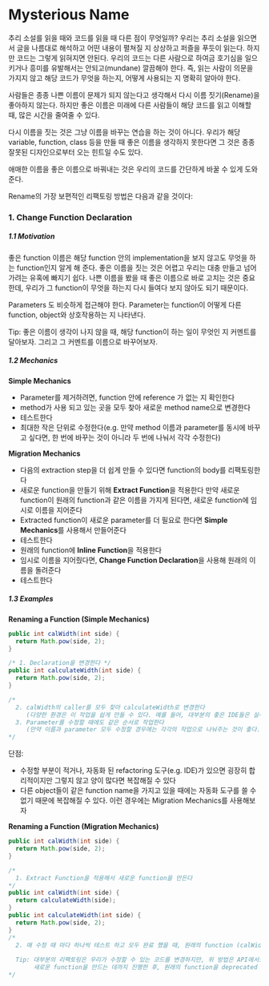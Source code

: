 # Mysterious Name

추리 소설를 읽을 때와 코드를 읽을 때 다른 점이 무엇일까?
우리는 추리 소설을 읽으면서 글을 나름대로 해석하고 어떤 내용이 펼쳐질 지 상상하고 퍼즐을 푸듯이 읽는다. 하지만 코드는 그렇게 읽혀지면 안된다. 우리의 코드는 다른 사람으로 하여금 호기심을 일으키거나 흥미를 유발해서는 안되고(mundane) 깔끔해야 한다. 즉, 읽는 사람이 의문을 가지지 않고 해당 코드가 무엇을 하는지, 어떻게 사용되는 지 명확히 알아야 한다.

사람들은 종종 나쁜 이름이 문제가 되지 않는다고 생각해서 다시 이름 짓기(Rename)을 좋아하지 않는다. 하지만 좋은 이름은 미래에 다른 사람들이 해당 코드를 읽고 이해할 때, 많은 시간을 줄여줄 수 있다.

다시 이름을 짓는 것은 그냥 이름을 바꾸는 연습을 하는 것이 아니다. 우리가 해당 variable, function, class 등을 만들 때 좋은 이름을 생각하지 못한다면 그 것은 종종 잘못된 디자인으로부터 오는 힌트일 수도 있다. 

애매한 이름을 좋은 이름으로 바꿔내는 것은 우리의 코드를 간단하게 바꿀 수 있게 도와준다.

Rename의 가장 보편적인 리팩토링 방법은 다음과 같을 것이다:

### 1. Change Function Declaration 

##### 1.1 Motivation

좋은 function 이름은 해당 function 안의 implementation을 보지 않고도 무엇을 하는 function인지 알게 해 준다. 좋은 이름을 짓는 것은 어렵고 우리는 대충 만들고 넘어가려는 유혹에 빠지기 쉽다. 나쁜 이름을 봤을 때 좋은 이름으로 바로 고치는 것은 중요한데, 우리가 그 function이 무엇을 하는지 다시 들여다 보지 않아도 되기 때문이다.

Parameters 도 비슷하게 접근해야 한다. Parameter는 function이 어떻게 다른 function, object와 상호작용하는 지 나타낸다.

Tip: 좋은 이름이 생각이 나지 않을 때, 해당 function이 하는 일이 무엇인 지 커멘트를 달아보자. 그리고 그 커멘트를 이름으로 바꾸어보자.

##### 1.2 Mechanics

**Simple Mechanics**

- Parameter를 제거하려면, function 안에 reference 가 없는 지 확인한다
- method가 사용 되고 있는 곳을 모두 찾아 새로운 method name으로 변경한다
- 테스트한다
- 최대한 작은 단위로 수정한다(e.g. 만약 method 이름과 parameter를 동시에 바꾸고 싶다면, 한 번에 바꾸는 것이 아니라 두 번에 나눠서 각각 수정한다)

**Migration Mechanics**

- 다음의 extraction step을 더 쉽게 만들 수 있다면 function의 body를 리팩토링한다 
- 새로운 function을 만들기 위해 **Extract Function**을 적용한다
  만약 새로운 function이 원래의 function과 같은 이름을 가지게 된다면, 새로운 function에 임시로 이름을 지어준다
- Extracted function이 새로운 parameter를 더 필요로 한다면 **Simple Mechanics**를 사용해서 만들어준다
- 테스트한다
- 원래의 function에 **Inline Function**을 적용한다
- 임시로 이름을 지어줬다면, **Change Function Declaration**을 사용해 원래의 이름을 돌려준다
- 테스트한다


##### 1.3 Examples  

**Renaming a Function (Simple Mechanics)**

```java
public int calWidth(int side) {
  return Math.pow(side, 2);
}

/* 1. Declaration을 변경한다 */
public int calculateWidth(int side) {
  return Math.pow(side, 2);
}

/*
  2. calWidth의 caller를 모두 찾아 calculateWidth로 변경한다
     (다양한 환경은 이 작업을 쉽게 만들 수 있다. 예를 들어, 대부분의 좋은 IDE들은 실수 하나 만들지 않고 function 이름을 바꿀 수 있도록 도와준다)
  3. Parameter를 수정할 때에도 같은 순서로 작업한다 
     (만약 이름과 parameter 모두 수정할 경우에는 각각의 작업으로 나눠주는 것이 좋다. 이름 변경 > 테스트 > Parameter 수정 > 테스트)
*/
```

단점:
 - 수정할 부분이 적거나, 자동화 된 refactoring 도구(e.g. IDE)가 있으면 굉장히 합리적이지만 그렇지 않고 양이 많다면 복잡해질 수 있다
 - 다른 object들이 같은 function name을 가지고 있을 때에는 자동화 도구를 쓸 수 없기 때문에 복잡해질 수 있다. 이런 경우에는 Migration Mechanics를 사용해보자

**Renaming a Function (Migration Mechanics)**

```java
public int calWidth(int side) {
  return Math.pow(side, 2);
}

/*
  1. Extract Function을 적용해서 새로운 function을 만든다
*/
public int calWidth(int side) {
  return calculateWidth(side);
}
public int calculateWidth(int side) {
  return Math.pow(side, 2);
}
/*
  2. 매 수정 때 마다 하나씩 테스트 하고 모두 완료 했을 때, 원래의 function (calWidth)를 제거한다
  
  Tip: 대부분의 리팩토링은 우리가 수정할 수 있는 코드를 변경하지만, 위 방법은 API에서도 잘 사용될 수 있다.
       새로운 function을 만드는 데까지 진행한 후, 원래의 function을 deprecated 처리 해 놓으면 사용자들이 새로운 function을 사용 할 수 있도록 유도할 수 있다
*/
```
